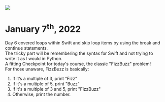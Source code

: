 <img src="https://code.kx.com/q/img/fizzbuzz.png"/>
     
# January 7<sup>th</sup>, 2022
Day 6 covered loops within Swift and skip loop items by using the break and continue statements.<br>
The tricky part will be remembering the syntax for Swift and not trying to write it as I would in Python.<br>
A fitting Checkpoint for today's course, the classic "FizzBuzz" problem!<br>
For those unaware, FizzBuzz is basically:
<ol>
  <li>If it’s a multiple of 3, print “Fizz”</li>
  <li>If it's a multiple of 5, print "Buzz" </li>
  <li>If it's a multiple of 3 and 5, print "FizzBuzz" </li>
  <li>Otherwise, print the number.</li>
</ol>
